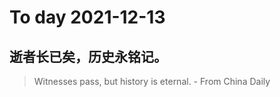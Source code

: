 
# To day 2021-12-13


## 逝者长已矣，历史永铭记。
> Witnesses pass, but history is eternal. - From China Daily

    